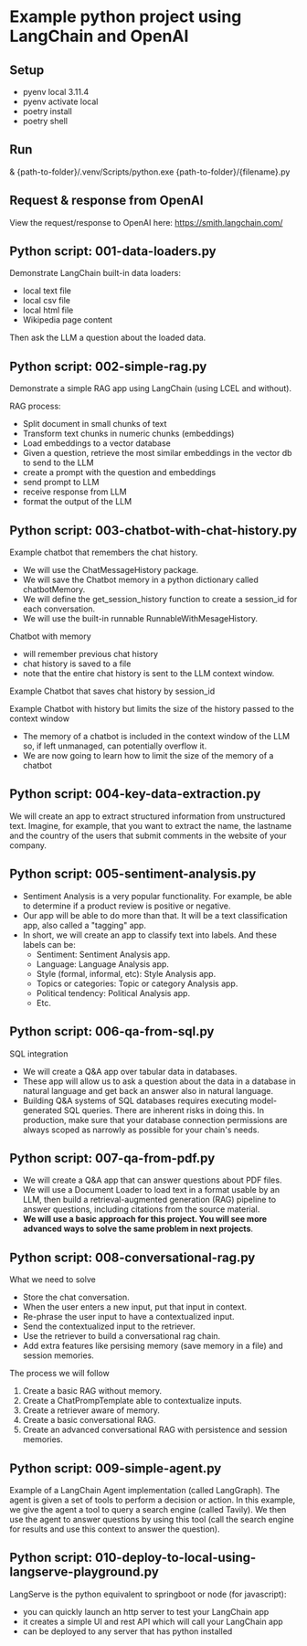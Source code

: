 # Example python project using LangChain and OpenAI 

## Setup
- pyenv local 3.11.4
- pyenv activate local
- poetry install
- poetry shell

## Run
 & {path-to-folder}/.venv/Scripts/python.exe {path-to-folder}/{filename}.py

## Request & response from OpenAI
View the request/response to OpenAI here: https://smith.langchain.com/

## Python script: 001-data-loaders.py
Demonstrate LangChain built-in data loaders:
- local text file
- local csv file
- local html file
- Wikipedia page content

Then ask the LLM a question about the loaded data.

## Python script: 002-simple-rag.py
Demonstrate a simple RAG app using LangChain (using LCEL and without). 

RAG process:
- Split document in small chunks of text
- Transform text chunks in numeric chunks (embeddings)
- Load embeddings to a vector database
- Given a question, retrieve the most similar embeddings in the vector db to send to the LLM 
- create a prompt with the question and embeddings
- send prompt to LLM
- receive response from LLM
- format the output of the LLM

## Python script: 003-chatbot-with-chat-history.py
Example chatbot that remembers the chat history. 
- We will use the ChatMessageHistory package.
- We will save the Chatbot memory in a python dictionary called chatbotMemory.
- We will define the get_session_history function to create a session_id for each conversation.
- We will use the built-in runnable RunnableWithMesageHistory.

Chatbot with memory
 - will remember previous chat history
 - chat history is saved to a file
 - note that the entire chat history is sent to the LLM context window.

Example Chatbot that saves chat history by session_id

Example Chatbot with history but limits the size of the history passed to the context window
 - The memory of a chatbot is included in the context window of the LLM so, if left unmanaged, can potentially overflow it.
 - We are now going to learn how to limit the size of the memory of a chatbot

## Python script: 004-key-data-extraction.py
We will create an app to extract structured information from unstructured text. 
Imagine, for example, that you want to extract the name, the lastname and the country of 
the users that submit comments in the website of your company.

## Python script: 005-sentiment-analysis.py
* Sentiment Analysis is a very popular functionality. For example, be able to determine if a product review is positive or negative.
* Our app will be able to do more than that. It will be a text classification app, also called a "tagging" app.
* In short, we will create an app to classify text into labels. And these labels can be:
    * Sentiment: Sentiment Analysis app.
    * Language: Language Analysis app.
    * Style (formal, informal, etc): Style Analysis app.
    * Topics or categories: Topic or category Analysis app.
    * Political tendency: Political Analysis app.
    * Etc.

## Python script: 006-qa-from-sql.py
SQL integration
  * We will create a Q&A app over tabular data in databases.
  * These app will allow us to ask a question about the data in a database in natural language and get back an answer also in natural language.
  * Building Q&A systems of SQL databases requires executing model-generated SQL queries. There are inherent risks in doing this. In production, make sure that your database connection permissions are always scoped as narrowly as possible for your chain's needs.

## Python script: 007-qa-from-pdf.py
* We will create a Q&A app that can answer questions about PDF files.
* We will use a Document Loader to load text in a format usable by an LLM, then build a retrieval-augmented generation (RAG) pipeline to answer questions, including citations from the source material.
* **We will use a basic approach for this project. You will see more advanced ways to solve the same problem in next projects**.

## Python script: 008-conversational-rag.py
What we need to solve
* Store the chat conversation.
* When the user enters a new input, put that input in context.
* Re-phrase the user input to have a contextualized input.
* Send the contextualized input to the retriever.
* Use the retriever to build a conversational rag chain.
* Add extra features like persising memory (save memory in a file) and session memories.

The process we will follow
1. Create a basic RAG without memory.
2. Create a ChatPrompTemplate able to contextualize inputs.
3. Create a retriever aware of memory.
4. Create a basic conversational RAG.
5. Create an advanced conversational RAG with persistence and session memories.

## Python script: 009-simple-agent.py
Example of a LangChain Agent implementation (called LangGraph).
The agent is given a set of tools to perform a decision or action.
In this example, we give the agent a tool to query a search engine (called Tavily).
We then use the agent to answer questions by using this tool (call the search engine for results and use this context to answer the question). 

## Python script: 010-deploy-to-local-using-langserve-playground.py
LangServe is the python equivalent to springboot or node (for javascript):
 - you can quickly launch an http server to test your LangChain app
 - it creates a simple UI and rest API which will call your LangChain app
 - can be deployed to any server that has python installed
